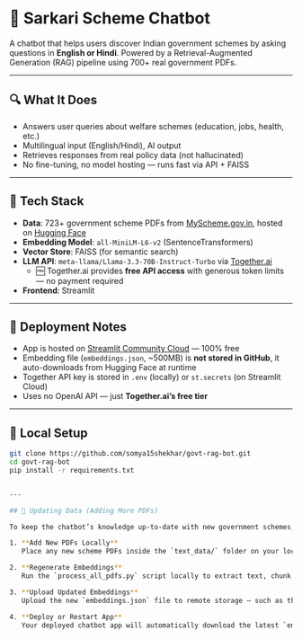 # 🤖 Sarkari Scheme Chatbot

A chatbot that helps users discover Indian government schemes by asking questions in **English or Hindi**. Powered by a Retrieval-Augmented Generation (RAG) pipeline using 700+ real government PDFs.

---

## 🔍 What It Does

- Answers user queries about welfare schemes (education, jobs, health, etc.)
- Multilingual input (English/Hindi), AI output
- Retrieves responses from real policy data (not hallucinated)
- No fine-tuning, no model hosting — runs fast via API + FAISS

---

## 🧠 Tech Stack

- **Data**: 723+ government scheme PDFs from [MyScheme.gov.in](https://www.myscheme.gov.in/), hosted on [Hugging Face](https://huggingface.co/datasets/somya15shekhar/govt-schemes-embeddings)
- **Embedding Model**: `all-MiniLM-L6-v2` (SentenceTransformers)
- **Vector Store**: FAISS (for semantic search)
- **LLM API**: `meta-llama/Llama-3.3-70B-Instruct-Turbo` via [Together.ai](https://platform.together.xyz/)
  - 🆓 Together.ai provides **free API access** with generous token limits — no payment required
- **Frontend**: Streamlit

---

## 🚀 Deployment Notes

- App is hosted on [Streamlit Community Cloud](https://streamlit.io/cloud) — 100% free
- Embedding file (`embeddings.json`, ~500MB) is **not stored in GitHub**, it auto-downloads from Hugging Face at runtime
- Together API key is stored in `.env` (locally) or `st.secrets` (on Streamlit Cloud)
- Uses no OpenAI API — just **Together.ai’s free tier**

---

## 🧪 Local Setup

```bash
git clone https://github.com/somya15shekhar/govt-rag-bot.git
cd govt-rag-bot
pip install -r requirements.txt


---

## 🔁 Updating Data (Adding More PDFs)

To keep the chatbot’s knowledge up-to-date with new government schemes, follow this pipeline:

1. **Add New PDFs Locally**  
   Place any new scheme PDFs inside the `text_data/` folder on your local machine.

2. **Regenerate Embeddings**  
   Run the `process_all_pdfs.py` script locally to extract text, chunk it, and generate an updated `embeddings.json` file that includes all PDFs.

3. **Upload Updated Embeddings**  
   Upload the new `embeddings.json` file to remote storage — such as the [Hugging Face dataset repository](https://huggingface.co/datasets/somya15shekhar/govt-schemes-embeddings/tree/main).

4. **Deploy or Restart App**  
   Your deployed chatbot app will automatically download the latest `embeddings.json` at startup and use it without requiring any code changes.
